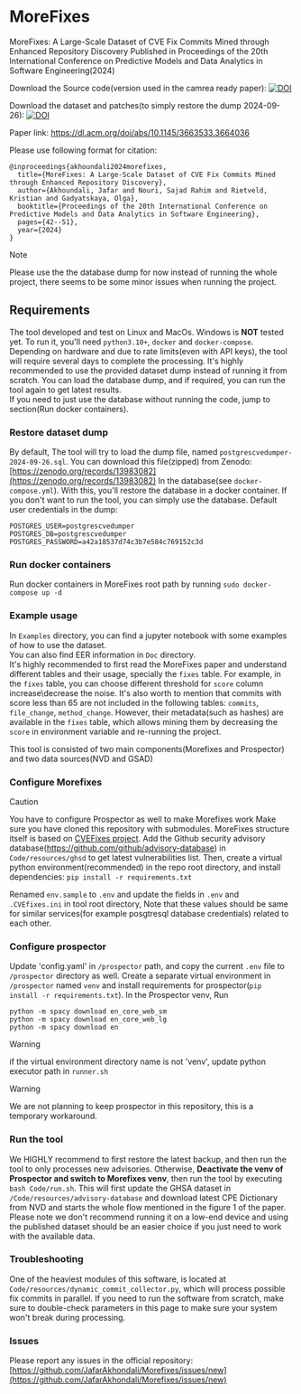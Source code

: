 # MoreFixes
MoreFixes: A Large-Scale Dataset of CVE Fix Commits Mined through Enhanced Repository Discovery
Published in Proceedings of the 20th International Conference on Predictive Models and Data Analytics in Software Engineering(2024)

Download the Source code(version used in the camrea ready paper):
[![DOI](https://zenodo.org/badge/DOI/10.5281/zenodo.11110595.svg)](https://doi.org/10.5281/zenodo.11110595)

Download the dataset and patches(to simply restore the dump 2024-09-26):
[![DOI](https://zenodo.org/badge/DOI/10.5281/zenodo.13983082.svg)](https://doi.org/10.5281/zenodo.13983082)




Paper link:
https://dl.acm.org/doi/abs/10.1145/3663533.3664036

Please use following format for citation:
```
@inproceedings{akhoundali2024morefixes,
  title={MoreFixes: A Large-Scale Dataset of CVE Fix Commits Mined through Enhanced Repository Discovery},
  author={Akhoundali, Jafar and Nouri, Sajad Rahim and Rietveld, Kristian and Gadyatskaya, Olga},
  booktitle={Proceedings of the 20th International Conference on Predictive Models and Data Analytics in Software Engineering},
  pages={42--51},
  year={2024}
}
```

> [!NOTE]  
> Please use the the database dump for now instead of running the whole project, there seems to be some minor issues when running the project.


## Requirements
The tool developed and test on Linux and MacOs. Windows is **NOT** tested yet. To run it, you'll need `python3.10+`, `docker` and `docker-compose`.  
Depending on hardware and due to rate limits(even with API keys), the tool will require several days to complete the processing.
It's highly recommended to use the provided dataset dump instead of running it from scratch. You can load the database dump, and if required, you can run the tool again to get latest results.  
If you need to just use the database without running the code, jump to section(Run docker containers).  


### Restore dataset dump

By default, The tool will try to load the dump file, named `postgrescvedumper-2024-09-26.sql`. You can download this file(zipped) from Zenodo: [https://zenodo.org/records/13983082](https://zenodo.org/records/13983082)
In the database(see `docker-compose.yml`). With this, you'll restore the database in a docker container. If you don't want to run the tool, you can simply use the database.
Default user credentials in the dump:
```
POSTGRES_USER=postgrescvedumper
POSTGRES_DB=postgrescvedumper
POSTGRES_PASSWORD=a42a18537d74c3b7e584c769152c3d
```


### Run docker containers
Run docker containers in MoreFixes root path by running `sudo docker-compose up -d` 

### Example usage
In `Examples` directory, you can find a jupyter notebook with some examples of how to use the dataset.  
You can also find EER information in `Doc` directory.  
It's highly recommended to first read the MoreFixes paper and understand different tables and their usage, specially the `fixes` table. For example, in the `fixes` table, you can choose different threshold for `score` column increase\decrease the noise. It's also worth to mention that commits with score less than 65 are not included in the following tables: `commits`, `file_change`, `method_change`. However, their metadata(such as hashes) are available in the `fixes` table, which allows mining them by decreasing the `score` in environment variable and re-running the project.


This tool is consisted of two main components(Morefixes and Prospector) and two data sources(NVD and GSAD)
### Configure Morefixes
> [!CAUTION]
> You have to configure Prospector as well to make Morefixes work
Make sure you have cloned this repository with submodules.
MoreFixes structure itself is based on [CVEFixes project](https://github.com/secureIT-project/CVEfixes).
Add the Github security advisory database(https://github.com/github/advisory-database) in `Code/resources/ghsd` to get latest vulnerabilities list.
Then, create a virtual python environment(recommended) in the repo root directory, and install dependencies:
`pip install -r requirements.txt`

Renamed `env.sample` to `.env` and update the fields in `.env` and `.CVEfixes.ini` in tool root directory,
Note that these values should be same for similar services(for example posgtresql database credentials) related to each other.

### Configure prospector 
Update 'config.yaml' in `/prospector` path, and copy the current `.env` file to `/prospector` directory as well.
Create a separate virtual environment in `/prospector` named `venv` and install requirements for prospector(`pip install -r requirements.txt`).
In the Prospector venv, Run
```
python -m spacy download en_core_web_sm
python -m spacy download en_core_web_lg
python -m spacy download en
```

> [!WARNING]
> if the virtual environment directory name is not 'venv', update python executor path in `runner.sh` 

> [!WARNING]
> We are not planning to keep prospector in this repository, this is a temporary workaround.

### Run the tool
We HIGHLY recommend to first restore the latest backup, and then run the tool to only processes new advisories. Otherwise,
**Deactivate the venv of Prospector and switch to Morefixes venv**, then run the tool by executing `bash Code/run.sh`. This will first update the GHSA dataset in `/Code/resources/advisory-database` and download latest CPE Dictionary from NVD and starts the whole flow mentioned in the figure 1 of the paper.
Please note we don't recommend running it on a low-end device and using the published dataset should be an easier choice if you just need to work with the available data.

### Troubleshooting
One of the heaviest modules of this software, is located at `Code/resources/dynamic_commit_collector.py`, which will process possible fix commits in parallel. If you need to run the software from scratch, make sure to double-check parameters in this page to make sure your system won't break during processing.

### Issues
Please report any issues in the official repository: [https://github.com/JafarAkhondali/Morefixes/issues/new](https://github.com/JafarAkhondali/Morefixes/issues/new)
